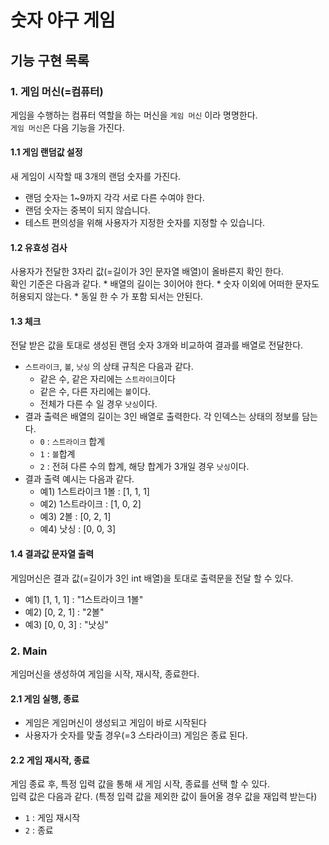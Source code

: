 # 숫자 야구 게임

## 기능 구현 목록
### 1. 게임 머신(=컴퓨터)
게임을 수행하는 컴퓨터 역할을 하는 머신을 `게임 머신` 이라 명명한다.   
`게임 머신`은 다음 기능을 가진다.

#### 1.1 게임 랜덤값 설정
새 게임이 시작할 때 3개의 랜덤 숫자를 가진다.
* 랜덤 숫자는 1~9까지 각각 서로 다른 수여야 한다.
* 랜덤 숫자는 중복이 되지 않습니다. 
* 테스트 편의성을 위해 사용자가 지정한 숫자를 지정할 수 있습니다.

#### 1.2 유효성 검사 
사용자가 전달한 3자리 값(=길이가 3인 문자열 배열)이 올바른지 확인 한다.  
확인 기준은 다음과 같다.
    * 배열의 길이는 3이어야 한다.
    * 숫자 이외에 어떠한 문자도 허용되지 않는다.
    * 동일 한 수 가 포함 되서는 안된다.
     
#### 1.3 체크 
전달 받은 값을 토대로 생성된 랜덤 숫자 3개와 비교하여 결과를 배열로 전달한다.
* `스트라이크`, `볼`, `낫싱` 의 상태 규칙은 다음과 같다.
    * 같은 수, 같은 자리에는 `스트라이크`이다
    * 같은 수, 다른 자리에는 `볼`이다.
    * 전체가 다른 수 일 경우 `낫싱`이다.
* 결과 출력은 배열의 길이는 3인 배열로 출력한다. 각 인덱스는 상태의 정보를 담는다.
    * `0` : `스트라이크` 합계
    * `1` : `볼`합계
    * `2` :  전혀 다른 수의 합계, 해당 합계가 3개일 경우 `낫싱`이다.
* 결과 출력 예시는 다음과 같다.
    * 예1) 1스트라이크 1볼 : [1, 1, 1]
    * 예2) 1스트라이크 : [1, 0, 2]
    * 예3) 2볼 : [0, 2, 1]
    * 예4) 낫싱 : [0, 0, 3]
    
#### 1.4 결과값 문자열 출력
게임머신은 결과 값(=길이가 3인 int 배열)을 토대로 출력문을 전달 할 수 있다.
* 예1) [1, 1, 1] : "1스트라이크 1볼"
* 예2) [0, 2, 1] : "2볼"
* 예3) [0, 0, 3] : "낫싱"

### 2. Main
게임머신을 생성하여 게임을 시작, 재시작, 종료한다.

#### 2.1 게임 실행, 종료
* 게임은 게임머신이 생성되고 게임이 바로 시작된다
* 사용자가 숫자를 맞출 경우(=3 스타라이크) 게임은 종료 된다.

#### 2.2 게임 재시작, 종료
게임 종료 후, 특정 입력 값을 통해 새 게임 시작, 종료를 선택 할 수 있다.  
입력 값은 다음과 같다. (특정 입력 값을 제외한 값이 들어올 경우 값을 재입력 받는다)
* `1` : 게임 재시작
* `2` : 종료 
